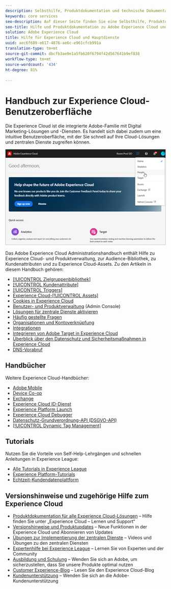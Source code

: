 ```yaml
---
description: Selbsthilfe, Produktdokumentation und technische Dokumentation für die Adobe Experience Cloud. Die Experience Cloud ist die integrierte Adobe-Familie mit Digital Marketing-Lösungen und -Diensten.
keywords: core services
seo-description: Auf dieser Seite finden Sie eine Selbsthilfe, Produktdokumentation und technische Dokumentation zur Experience Cloud.
seo-title: Hilfe und Produktdokumentation zu Adobe Experience Cloud und den zentralen Diensten.
solution: Adobe Experience Cloud
title: Hilfe für Experience Cloud und Hauptdienste
uuid: aec6f689-e617-4876-ae6c-e961cfcb991a
translation-type: tm+mt
source-git-commit: dbcfb3ae9e1a5fb620f6794f42d567641b9ef838
workflow-type: tm+mt
source-wordcount: '434'
ht-degree: 81%

---
```



# Handbuch zur Experience Cloud-Benutzeroberfläche

Die Experience Cloud ist die integrierte Adobe-Familie mit Digital Marketing-Lösungen und -Diensten. Es handelt sich dabei zudem um eine intuitive Benutzeroberfläche, mit der Sie schnell auf Ihre Cloud-Lösungen und zentralen Dienste zugreifen können.

![Experience Cloud](assets/cloud-pulldown.png)

Das Adobe Experience Cloud Administrationshandbuch enthält Hilfe zu Experience Cloud- und Produktverwaltung, zur Audience-Bibliothek, zu Kundenattributen und zu Experience Cloud-Assets. Zu den Artikeln in diesem Handbuch gehören:

* [[!UICONTROL Zielgruppenbibliothek]](audience-library/audience-library.md)
* [[!UICONTROL Kundenattribute]](attributes/attributes.md)
* [[!UICONTROL Triggers]](activation/triggers.md)
* [Experience Cloud-[!UICONTROL Assets]](experience-cloud-assets/experience-cloud-assets.md)
* [Cookies in Experience Cloud](cookies/cookies-privacy.md)
* [Benutzer- und Produktverwaltung](admin-getting-started/admin-getting-started.md) (Admin Console)
* [Lösungen für zentrale Dienste aktivieren](core-services/core-services.md)
* [Häufig gestellte Fragen](admin-getting-started/admin-getting-started.md)
* [Organisationen und Kontoverknüpfung](admin-getting-started/organizations.md)
* [Integrationen](marketing-cloud-integrations.md)
* [Integrieren von Adobe Target in Experience Cloud](https://docs.adobe.com/content/help/de-DE/target/using/integrate/a4t/a4t.html)
* [Überblick über den Datenschutz und Sicherheitsmaßnahmen in Experience Cloud](assets/Adobe-Marketing-Cloud-Privacy-and-Security-Overview.pdf)
* [DNS-Vorabruf](admin-getting-started/admin-getting-started.md#concept_6BC8C6856E3644F8956D7AD0A96383B7)

## Handbücher

Weitere Experience Cloud-Handbücher:

* [Adobe Mobile](https://docs.adobe.com/content/help/de-DE/mobile-services/using/home.html)
* [Device Co-op](https://docs.adobe.com/content/help/de-DE/device-co-op/using/home.html)
* [Exchange](https://experiencecloud.adobeexchange.com/)
* [Experience Cloud ID-Dienst](https://docs.adobe.com/content/help/de-DE/id-service/using/home.html)
* [Experience Platform Launch](https://docs.adobe.com/content/help/de-DE/launch/using/overview.html)
* [Experience Cloud Debugger](https://docs.adobe.com/content/help/de-DE/debugger/using/experience-cloud-debugger.html)
* [Datenschutz-Grundverordnung-API (DSGVO-API)](https://www.adobe.io/apis/experiencecloud/gdpr.html)
* [[!UICONTROL Dynamic Tag Management]](https://docs.adobe.com/content/help/de-DE/dtm/using/dtm-home.html)

## Tutorials

Nutzen Sie die Vorteile von Self-Help-Lehrgängen und schnellen Anleitungen in Experience League:

* [Alle Tutorials in Experience League](https://experienceleague.corp.adobe.com/?lang=en#quick-how-tos)
* [Experience Platform-Tutorials](https://experienceleague.corp.adobe.com/docs/core-services-learn/tutorials/overview.html?lang=en)
* [Echtzeit-Kundendatenplattform](https://experienceleague.corp.adobe.com/docs/platform-learn/tutorials/rtcdp/understanding-the-real-time-customer-data-platform.html?lang=en)

## Versionshinweise und zugehörige Hilfe zum Experience Cloud

* [Produktdokumentation für alle Experience Cloud-Lösungen](https://docs.adobe.com/content/help/de-DE/experience-cloud/user-guides/home.html) – Hilfe finden Sie unter „Experience Cloud – Lernen und Support“
* [Versionshinweise und Produktupdates](https://docs.adobe.com/content/help/de-DE/release-notes/experience-cloud/current.html) – Neue Funktionen in der Experience Cloud und Abonnieren von Updates
* [Übungen zur Implementierung der zentralen Dienste](https://docs.adobe.com/content/help/en/core-services-learn/tutorials/overview.html) – Videos und Übungen zu den zentralen Diensten
* [Expertenhilfe bei Experience League](https://landing.adobe.com/experience-league/) – Lernen Sie von Experten und der Community
* [Ausbildung und Schulung](https://helpx.adobe.com/de/learning.html?promoid=KAUDK) – Wenden Sie sich an Adobe, um sicherzustellen, dass Sie unsere Produkte optimal nutzen
* [Customer Experience-Blog](https://theblog.adobe.com/customer-experience/) – Lesen Sie den Experience Cloud-Blog
* [Kundenunterstützung](https://helpx.adobe.com/de/contact/enterprise-support.ec.html) – Wenden Sie sich an die Adobe-Kundenunterstützung
